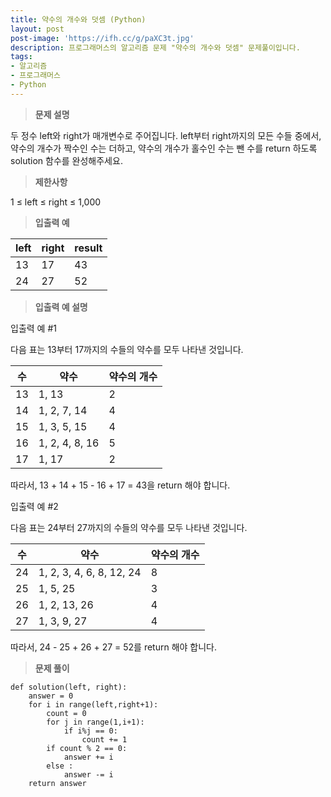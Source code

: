 ```yaml
---
title: 약수의 개수와 덧셈 (Python)
layout: post
post-image: 'https://ifh.cc/g/paXC3t.jpg'
description: 프로그래머스의 알고리즘 문제 "약수의 개수와 덧셈" 문제풀이입니다.
tags:
- 알고리즘
- 프로그래머스
- Python
---
```



>**문제 설명**

두 정수 left와 right가 매개변수로 주어집니다. left부터 right까지의 모든 수들 중에서, 약수의 개수가 짝수인 수는 더하고, 약수의 개수가 홀수인 수는 뺀 수를 return 하도록 solution 함수를 완성해주세요.

>**제한사항**


1 ≤  left  ≤  right  ≤ 1,000


>**입출력 예**

| left | right | result |
|--|--|--|
| 13 | 17 | 43 |
| 24 | 27 | 52 |

>**입출력 예 설명**

입출력 예 #1


다음 표는 13부터 17까지의 수들의 약수를 모두 나타낸 것입니다.


| 수 | 약수 | 약수의 개수 |
|--|--|--|
| 13 | 1, 13 | 2 |
| 14 | 1, 2, 7, 14 | 4 |
| 15 | 1, 3, 5, 15 | 4 |
| 16 | 1, 2, 4, 8, 16 | 5 |
| 17 | 1, 17 | 2 |


따라서, 13 + 14 + 15 - 16 + 17 = 43을 return 해야 합니다.


입출력 예 #2


다음 표는 24부터 27까지의 수들의 약수를 모두 나타낸 것입니다.


| 수 | 약수 | 약수의 개수 |
|--|--|--|
| 24 | 1, 2, 3, 4, 6, 8, 12, 24 | 8 |
| 25 | 1, 5, 25 | 3 |
| 26 | 1, 2, 13, 26 | 4 |
| 27 | 1, 3, 9, 27 | 4 |


따라서, 24 - 25 + 26 + 27 = 52를 return 해야 합니다.


>**문제 풀이**

    def solution(left, right):
        answer = 0
        for i in range(left,right+1):
            count = 0
            for j in range(1,i+1):
                if i%j == 0:
                    count += 1
            if count % 2 == 0:
                answer += i
            else :
                answer -= i
        return answer





